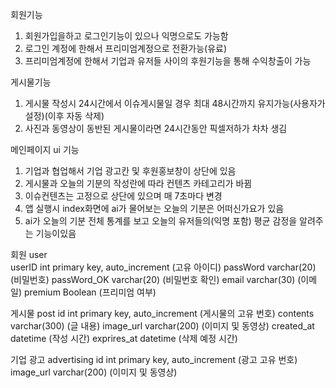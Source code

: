 회원기능
1. 회원가입을하고 로그인기능이 있으나 익명으로도 가능함
2. 로그인 계정에 한해서 프리미엄계정으로 전환가능(유료)
3. 프리미엄계정에 한해서 기업과 유저들 사이의 후원기능을 통해 수익창출이 가능

게시물기능
1. 게시물 작성시 24시간에서 이슈게시물일 경우 최대 48시간까지 유지가능(사용자가 설정)(이후 자동 삭제)
2. 사진과 동영상이 동반된 게시물이라면 24시간동안 픽셀저하가 차차 생김

메인페이지 ui 기능
1. 기업과 협업해서 기업 광고칸 및 후원홍보창이 상단에 있음 
2. 게시물과 오늘의 기분의 작성란에 따라 컨텐츠 카테고리가 바뀜
3. 이슈컨텐츠는 고정으로 상단에 있으며 매 7초마다 변경
4. 앱 실행시 index화면에 ai가 물어보는 오늘의 기분은 어떠신가요가 있음
5. ai가 오늘의 기분 전체 통계를 보고 오늘의 유저들의(익명 포함) 평균 감정을 알려주는 기능이있음


회원 user  
userID int primary key, auto_increment (고유 아이디)
passWord varchar(20) (비밀번호)
passWord_OK  varchar(20) (비밀번호 확인)
email varchar(30) (이메일)
premium Boolean (프리미엄 여부)

게시물 post
id int primary key, auto_increment (게시물의 고유 번호)
contents  varchar(300) (글 내용)
image_url varchar(200) (이미지 및 동영상)
created_at  datetime (작성 시간)
exprires_at datetime (삭제 예정 시간)

기업 광고 advertising
id int primary key, auto_increment (광고 고유 번호)
image_url varchar(200) (이미지 및 동영상)
